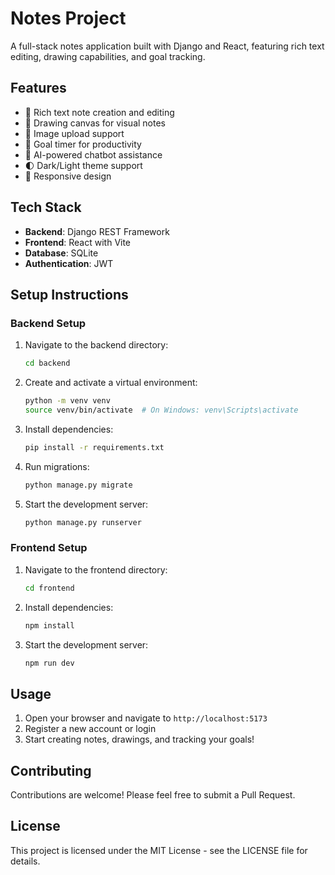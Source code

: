 # Notes Project

A full-stack notes application built with Django and React, featuring rich text editing, drawing capabilities, and goal tracking.

## Features

- 📝 Rich text note creation and editing
- 🎨 Drawing canvas for visual notes
- 📸 Image upload support
- 🎯 Goal timer for productivity
- 🤖 AI-powered chatbot assistance
- 🌓 Dark/Light theme support
- 📱 Responsive design

## Tech Stack

- **Backend**: Django REST Framework
- **Frontend**: React with Vite
- **Database**: SQLite
- **Authentication**: JWT

## Setup Instructions

### Backend Setup

1. Navigate to the backend directory:
   ```bash
   cd backend
   ```

2. Create and activate a virtual environment:
   ```bash
   python -m venv venv
   source venv/bin/activate  # On Windows: venv\Scripts\activate
   ```

3. Install dependencies:
   ```bash
   pip install -r requirements.txt
   ```

4. Run migrations:
   ```bash
   python manage.py migrate
   ```

5. Start the development server:
   ```bash
   python manage.py runserver
   ```

### Frontend Setup

1. Navigate to the frontend directory:
   ```bash
   cd frontend
   ```

2. Install dependencies:
   ```bash
   npm install
   ```

3. Start the development server:
   ```bash
   npm run dev
   ```

## Usage

1. Open your browser and navigate to `http://localhost:5173`
2. Register a new account or login
3. Start creating notes, drawings, and tracking your goals!

## Contributing

Contributions are welcome! Please feel free to submit a Pull Request.

## License

This project is licensed under the MIT License - see the LICENSE file for details. 